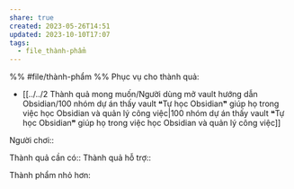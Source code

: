 ```yaml
---
share: true
created: 2023-05-26T14:51
updated: 2023-10-10T17:07
tags:
  - file_thành-phẩm
---
```


%%
#file/thành-phẩm
%%
Phục vụ cho thành quả:
- [[../../2 Thành quả mong muốn/Người dùng mở vault hướng dẫn Obsidian/100 nhóm dự án thấy vault ❝Tự học Obsidian❞ giúp họ trong việc học Obsidian và quản lý công việc|100 nhóm dự án thấy vault ❝Tự học Obsidian❞ giúp họ trong việc học Obsidian và quản lý công việc]]

Người chơi:: 

Thành quả cần có::
Thành quả hỗ trợ::

Thành phẩm nhỏ hơn:

